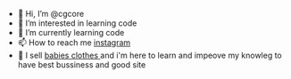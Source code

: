 - 👋 Hi, I’m @cgcore
- 👀 I’m interested in learning code
- 🌱 I’m currently learning code 
- 📫 How to reach me <a href="https://instagram.com/cgcore/">instagram</a>
- 💞️ I sell <a href="https://tanjame.com/">babies clothes </a> and i'm here to learn and impeove my knowleg to have best bussiness and good site


<!---
cgcore/cgcore is a ✨ special ✨ repository because its `README.md` (this file) appears on your GitHub profile.
You can click the Preview link to take a look at your changes.
--->
